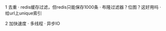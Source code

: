 1 去重
    · redis缓存过滤，但redis只能保存1000条
    · 布隆过滤器？位图？这好用吗
    · 给url上unique索引

2 加快速度
    · 多线程
    · 异步IO
